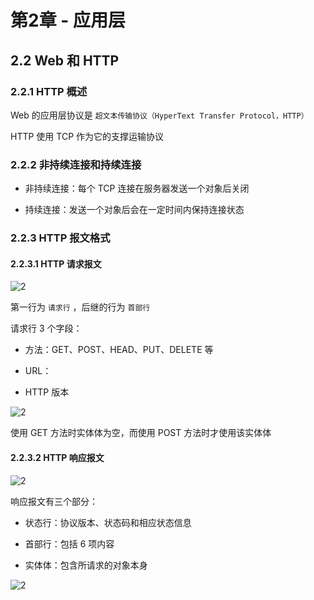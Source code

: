 # 第2章 - 应用层

## 2.2 Web 和 HTTP

### 2.2.1 HTTP 概述

Web 的应用层协议是 `超文本传输协议（HyperText Transfer Protocol，HTTP）`

HTTP 使用 TCP 作为它的支撑运输协议

### 2.2.2 非持续连接和持续连接

- 非持续连接：每个 TCP 连接在服务器发送一个对象后关闭

- 持续连接：发送一个对象后会在一定时间内保持连接状态

### 2.2.3 HTTP 报文格式

#### 2.2.3.1 HTTP 请求报文

![2](http://ww1.sinaimg.cn/large/006alGmrly1g2rbw8gjkcj30gm05a75q.jpg)

第一行为 `请求行` ，后继的行为 `首部行`

请求行 3 个字段：

- 方法：GET、POST、HEAD、PUT、DELETE 等

- URL：

- HTTP 版本

![2](http://ww1.sinaimg.cn/large/006alGmrly1g2rbx6nxttj30xg0kb15k.jpg)

使用 GET 方法时实体体为空，而使用 POST 方法时才使用该实体体

#### 2.2.3.2 HTTP 响应报文

![2](http://ww1.sinaimg.cn/large/006alGmrly1g2rby7oc2xj30ng0jd78w.jpg)

响应报文有三个部分：

- 状态行：协议版本、状态码和相应状态信息

- 首部行：包括 6 项内容

- 实体体：包含所请求的对象本身

![2](http://ww1.sinaimg.cn/large/006alGmrly1g2rbzhb0sgj30x70jwtmz.jpg)
